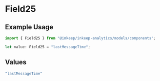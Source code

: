 # Field25

## Example Usage

```typescript
import { Field25 } from "@inkeep/inkeep-analytics/models/components";

let value: Field25 = "lastMessageTime";
```

## Values

```typescript
"lastMessageTime"
```